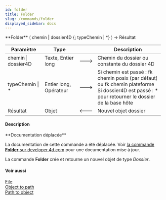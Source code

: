```yaml
---
id: folder
title: Folder
slug: /commands/folder
displayed_sidebar: docs
---
```


<!--REF #_command_.Folder.Syntax-->**Folder** ( chemin | dossier4D {; typeChemin | *} ) -> Résultat<!-- END REF-->
<!--REF #_command_.Folder.Params-->
| Paramètre | Type |  | Description |
| --- | --- | --- | --- |
| chemin &#124; dossier4D | Texte, Entier long | &#x1F852; | Chemin du dossier ou constante du dossier 4D |
| typeChemin &#124; * | Entier long, Opérateur | &#x1F852; | Si chemin est passé : fk chemin posix (par défaut) ou fk chemin plateforme<br/>Si dossier4D est passé : * pour retourner le dossier de la base hôte |
| Résultat | Objet | &#x1F850; | Nouvel objet dossier |

<!-- END REF-->

#### Description 

<!--REF #_command_.Folder.Summary-->**Documentation déplacée**

La documentation de cette commande a été déplacée.<!-- END REF--> Voir [la commande **Folder** sur developer.4d.com](https://developer.4d.com/docs/fr/API/FolderClass/#folder) pour une documentation mise à jour.

La commande **Folder** crée et retourne un nouvel objet de type *Dossier*. 

#### Voir aussi 

[File](file.md)  
[Object to path](object-to-path.md)  
[Path to object](path-to-object.md)  
